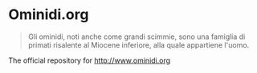 # Ominidi.org
> Gli ominidi, noti anche come grandi scimmie, sono una famiglia di primati risalente al Miocene inferiore, alla quale appartiene l'uomo.

The official repository for http://www.ominidi.org